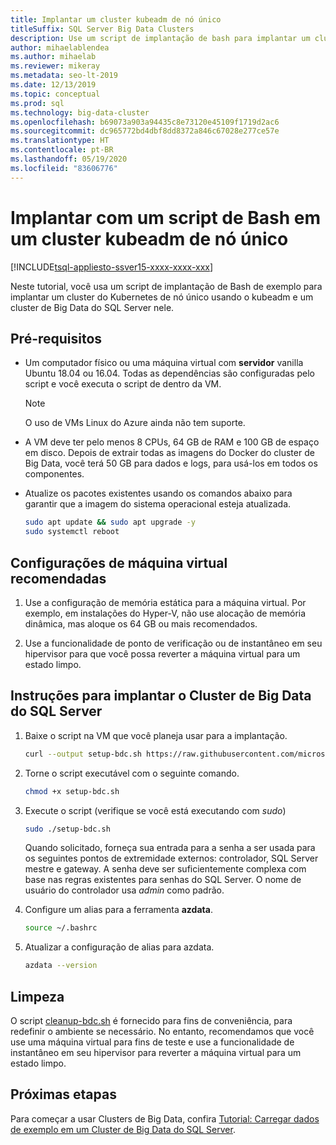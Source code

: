 ```yaml
---
title: Implantar um cluster kubeadm de nó único
titleSuffix: SQL Server Big Data Clusters
description: Use um script de implantação de bash para implantar um cluster de big data do SQL Server 2019 em um cluster kubeadm de nó único.
author: mihaelablendea
ms.author: mihaelab
ms.reviewer: mikeray
ms.metadata: seo-lt-2019
ms.date: 12/13/2019
ms.topic: conceptual
ms.prod: sql
ms.technology: big-data-cluster
ms.openlocfilehash: b69073a903a94435c8e73120e45109f1719d2ac6
ms.sourcegitcommit: dc965772bd4dbf8dd8372a846c67028e277ce57e
ms.translationtype: HT
ms.contentlocale: pt-BR
ms.lasthandoff: 05/19/2020
ms.locfileid: "83606776"
---
```

# <a name="deploy-with-a-bash-script-to-a-single-node-kubeadm-cluster"></a>Implantar com um script de Bash em um cluster kubeadm de nó único

[!INCLUDE[tsql-appliesto-ssver15-xxxx-xxxx-xxx](../includes/tsql-appliesto-ssver15-xxxx-xxxx-xxx.md)]

Neste tutorial, você usa um script de implantação de Bash de exemplo para implantar um cluster do Kubernetes de nó único usando o kubeadm e um cluster de Big Data do SQL Server nele.

## <a name="prerequisites"></a>Pré-requisitos

- Um computador físico ou uma máquina virtual com **servidor** vanilla Ubuntu 18.04 ou 16.04. Todas as dependências são configuradas pelo script e você executa o script de dentro da VM.

  > [!NOTE]
  > O uso de VMs Linux do Azure ainda não tem suporte.

- A VM deve ter pelo menos 8 CPUs, 64 GB de RAM e 100 GB de espaço em disco. Depois de extrair todas as imagens do Docker do cluster de Big Data, você terá 50 GB para dados e logs, para usá-los em todos os componentes.

- Atualize os pacotes existentes usando os comandos abaixo para garantir que a imagem do sistema operacional esteja atualizada.

   ``` bash
   sudo apt update && sudo apt upgrade -y
   sudo systemctl reboot
   ```

## <a name="recommended-virtual-machine-settings"></a>Configurações de máquina virtual recomendadas

1. Use a configuração de memória estática para a máquina virtual. Por exemplo, em instalações do Hyper-V, não use alocação de memória dinâmica, mas aloque os 64 GB ou mais recomendados.

1. Use a funcionalidade de ponto de verificação ou de instantâneo em seu hipervisor para que você possa reverter a máquina virtual para um estado limpo.


## <a name="instructions-to-deploy-sql-server-big-data-cluster"></a>Instruções para implantar o Cluster de Big Data do SQL Server

1. Baixe o script na VM que você planeja usar para a implantação.

   ```bash
   curl --output setup-bdc.sh https://raw.githubusercontent.com/microsoft/sql-server-samples/master/samples/features/sql-big-data-cluster/deployment/kubeadm/ubuntu-single-node-vm/setup-bdc.sh
   ```

2. Torne o script executável com o seguinte comando.

   ```bash
   chmod +x setup-bdc.sh
   ```

3. Execute o script (verifique se você está executando com *sudo*)

   ```bash
   sudo ./setup-bdc.sh
   ```

   Quando solicitado, forneça sua entrada para a senha a ser usada para os seguintes pontos de extremidade externos: controlador, SQL Server mestre e gateway. A senha deve ser suficientemente complexa com base nas regras existentes para senhas do SQL Server. O nome de usuário do controlador usa *admin* como padrão.

4. Configure um alias para a ferramenta **azdata**.

   ```bash
   source ~/.bashrc
   ```

5. Atualizar a configuração de alias para azdata.

   ```bash
   azdata --version
   ```

## <a name="cleanup"></a>Limpeza

O script [cleanup-bdc.sh](https://raw.githubusercontent.com/microsoft/sql-server-samples/master/samples/features/sql-big-data-cluster/deployment/kubeadm/ubuntu-single-node-vm/cleanup-bdc.sh) é fornecido para fins de conveniência, para redefinir o ambiente se necessário. No entanto, recomendamos que você use uma máquina virtual para fins de teste e use a funcionalidade de instantâneo em seu hipervisor para reverter a máquina virtual para um estado limpo.

## <a name="next-steps"></a>Próximas etapas

Para começar a usar Clusters de Big Data, confira [Tutorial: Carregar dados de exemplo em um Cluster de Big Data do SQL Server](tutorial-load-sample-data.md).
